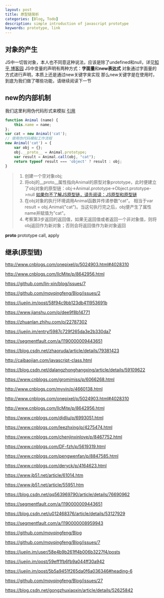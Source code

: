 ```yaml
---
layout: post
title: 原型链简析
categories: [Blog, Todo]
description: simple introduction of javascript prototype 
keywords: prototype, link
---
```

## 对象的产生 ##
JS中一切皆对象，本人也不同意这种说法，应该是除了undefined和null，详见[知乎](https://www.zhihu.com/question/264157543/answer/277450960),[博客园](http://www.cnblogs.com/myvin/p/4660138.html)
JS中变量的声明有两种方式：**字面量**和**new表达式**
对象通过字面量的方式进行声明，本质上还是通过new关键字来实现
那么new关键字是在使用时，到底为我们做了哪些功能，请继续阅读下一节
## new的内部机制 ##
我们这里利用伪代码形式来模拟
[引用](https://blog.csdn.net/gongzhuxiaoxin/article/details/52625842)
```javascript
function Animal (name) {
    this.name = name;
};
var cat = new Animal('cat');
// 使用伪代码模拟工作流程
new Animal('cat') = {
    var obj = {};
    obj.__proto__ = Animal.prototype;
    var result = Animal.call(obj, "cat");
    return typeof result === 'object' ? result : obj;
}
```
>1. 创建一个空对象obj;
>2. 将obj的__proto__属性指向Animal的原型对象prototype，此时便建立了obj对象的原型链：obj->Animal.prototype->Object.prototype->null [如果你不了解JS原型链，请先阅读：JS原型和原型链](http://www.cnblogs.com/onepixel/p/5024903.html)
>3. 在obj对象的执行环境调用Animal函数并传递参数“cat”。 相当于var result = obj.Animal("cat")。当这句执行完之后，obj便产生了属性name并赋值为"cat"。
>4. 考察第3步返回的返回值，如果无返回值或者返回一个非对象值，则将obj返回作为新对象；否则会将返回值作为新对象返回

__proto__ prototype
call, apply

## 继承(原型链) ##


http://www.cnblogs.com/onepixel/p/5024903.html#4028310

http://www.cnblogs.com/llcMite/p/8642956.html

https://github.com/lin-xin/blog/issues/7

https://github.com/mqyqingfeng/Blog/issues/2

https://juejin.im/post/58f94c9bb123db411953691b

https://www.jianshu.com/p/dee9f8b14771

https://zhuanlan.zhihu.com/p/22787302

https://juejin.im/entry/5987c729f265da3e2b330da7

https://segmentfault.com/a/1190000009443651

https://blog.csdn.net/zhaoruda/article/details/79381423

http://caibaojian.com/javascript-class.html

https://blog.csdn.net/dalangzhonghangxing/article/details/59109622

https://www.cnblogs.com/gromimiss/p/6066268.html

http://www.cnblogs.com/myvin/p/4660138.html

http://www.cnblogs.com/onepixel/p/5024903.html#4028310

http://www.cnblogs.com/llcMite/p/8642956.html

https://www.cnblogs.com/djdliu/p/6993051.html

https://www.cnblogs.com/leezhxing/p/4275474.html

https://www.cnblogs.com/chenjinxinlove/p/8467752.html

https://www.cnblogs.com/DF-fzh/p/5619319.html

https://www.cnblogs.com/pengwenfan/p/8847585.html

https://www.cnblogs.com/deryck/p/4164623.html

https://www.jb51.net/article/61014.htm

https://www.jb51.net/article/55951.htm

https://blog.csdn.net/qq563969790/article/details/76690962

https://segmentfault.com/a/1190000009443651

https://blog.csdn.net/u012468376/article/details/53127929

https://segmentfault.com/a/1190000008959943

https://github.com/mqyqingfeng/Blog

https://github.com/mqyqingfeng/Blog/issues/7

https://juejin.im/user/58e4b9b261ff4b006b3227f4/posts

https://juejin.im/post/59eff1fb6fb9a044ff30a942

https://juejin.im/post/5b5a9451f265da0f6a036346#heading-6

https://github.com/mqyqingfeng/Blog/issues/27

https://blog.csdn.net/gongzhuxiaoxin/article/details/52625842


